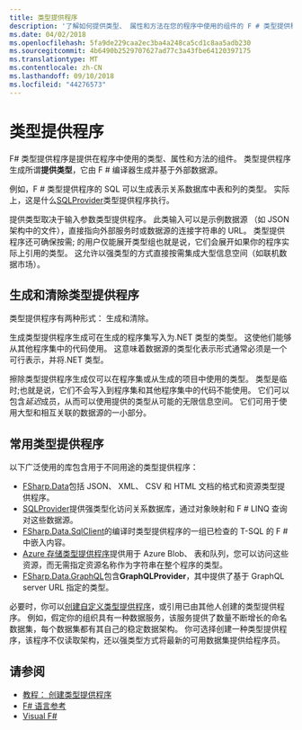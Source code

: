 ```yaml
---
title: 类型提供程序
description: '了解如何提供类型、 属性和方法在您的程序中使用的组件的 F # 类型提供程序。'
ms.date: 04/02/2018
ms.openlocfilehash: 5fa9de229caa2ec3ba4a248ca5cd1c8aa5adb230
ms.sourcegitcommit: 4b6490b2529707627ad77c3a43fbe64120397175
ms.translationtype: MT
ms.contentlocale: zh-CN
ms.lasthandoff: 09/10/2018
ms.locfileid: "44276573"
---
```

# <a name="type-providers"></a>类型提供程序

F# 类型提供程序是提供在程序中使用的类型、属性和方法的组件。 类型提供程序生成所谓**提供类型**，它由 F # 编译器生成并基于外部数据源。

例如，F # 类型提供程序的 SQL 可以生成表示关系数据库中表和列的类型。 实际上，这是什么[SQLProvider](https://fsprojects.github.io/SQLProvider/)类型提供程序执行。

提供类型取决于输入参数类型提供程序。 此类输入可以是示例数据源 （如 JSON 架构中的文件），直接指向外部服务时或数据源的连接字符串的 URL。 类型提供程序还可确保按需; 的用户仅能展开类型组也就是说，它们会展开如果你的程序实际上引用的类型。 这允许以强类型的方式直接按需集成大型信息空间（如联机数据市场）。

## <a name="generative-and-erased-type-providers"></a>生成和清除类型提供程序

类型提供程序有两种形式： 生成和清除。

生成类型提供程序生成可在生成的程序集写入为.NET 类型的类型。 这使他们能够从其他程序集中的代码使用。 这意味着数据源的类型化表示形式通常必须是一个可行表示，并将.NET 类型。

擦除类型提供程序生成仅可以在程序集或从生成的项目中使用的类型。 类型是临时;也就是说，它们不会写入到程序集和其他程序集中的代码不能使用。 它们可以包含*延迟*成员，从而可以使用提供的类型从可能的无限信息空间。 它们可用于使用大型和相互关联的数据源的一小部分。

## <a name="commonly-used-type-providers"></a>常用类型提供程序

以下广泛使用的库包含用于不同用途的类型提供程序：

- [FSharp.Data](https://fsharp.github.io/FSharp.Data/)包括 JSON、 XML、 CSV 和 HTML 文档的格式和资源类型提供程序。
- [SQLProvider](https://fsprojects.github.io/SQLProvider/)提供强类型化访问关系数据库，通过对象映射和 F # LINQ 查询对这些数据源。
- [FSharp.Data.SqlClient](https://fsprojects.github.io/FSharp.Data.SqlClient/)的编译时类型提供程序的一组已检查的 T-SQL 的 F # 中嵌入内容。
- [Azure 存储类型提供程序](https://fsprojects.github.io/AzureStorageTypeProvider/)提供用于 Azure Blob、 表和队列，您可以访问这些资源，而无需指定资源名称作为字符串在整个程序的类型。
- [FSharp.Data.GraphQL](https://fsprojects.github.io/FSharp.Data.GraphQL/index.html)包含**GraphQLProvider**，其中提供了基于 GraphQL server URL 指定的类型。

必要时，你可以[创建自定义类型提供程序](creating-a-type-provider.md)，或引用已由其他人创建的类型提供程序。 例如，假定你的组织具有一种数据服务，该服务提供了数量不断增长的命名数据集，每个数据集都有其自己的稳定数据架构。 你可选择创建一种类型提供程序，该程序不仅读取架构，还以强类型方式将最新的可用数据集提供给程序员。

## <a name="see-also"></a>请参阅

- [教程： 创建类型提供程序](creating-a-type-provider.md)
- [F# 语言参考](../../language-reference/index.md)
- [Visual F#](../../index.md)
